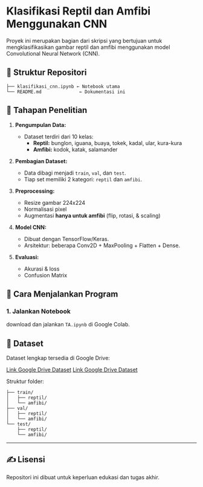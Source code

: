# Klasifikasi Reptil dan Amfibi Menggunakan CNN

Proyek ini merupakan bagian dari skripsi yang bertujuan untuk mengklasifikasikan gambar reptil dan amfibi menggunakan model Convolutional Neural Network (CNN).

## 📂 Struktur Repositori

```
├── klasifikasi_cnn.ipynb ← Notebook utama
└── README.md              ← Dokumentasi ini
```

## 📌 Tahapan Penelitian

1. **Pengumpulan Data:**
   - Dataset terdiri dari 10 kelas:
     - **Reptil:** bunglon, iguana, buaya, tokek, kadal, ular, kura-kura
     - **Amfibi:** kodok, katak, salamander

2. **Pembagian Dataset:**
   - Data dibagi menjadi `train`, `val`, dan `test`.
   - Tiap set memiliki 2 kategori: `reptil` dan `amfibi`.

3. **Preprocessing:**
   - Resize gambar 224x224
   - Normalisasi pixel
   - Augmentasi **hanya untuk amfibi** (flip, rotasi, & scaling)

4. **Model CNN:**
   - Dibuat dengan TensorFlow/Keras.
   - Arsitektur: beberapa Conv2D + MaxPooling + Flatten + Dense.

5. **Evaluasi:**
   - Akurasi & loss
   - Confusion Matrix
   

## 🚀 Cara Menjalankan Program

### 1. Jalankan Notebook
download dan jalankan `TA.ipynb` di Google Colab.

## 📁 Dataset

Dataset lengkap tersedia di Google Drive:

[Link Google Drive Dataset](https://drive.google.com/drive/folders/1nWvslXXB3hvEI2qZeDzq-tB6Xal15J-q?usp=drive_link)
[Link Google Drive Dataset](https://drive.google.com/drive/folders/1jbI_CygNIB5ppGxt3Guiku52L5kudFJI?usp=sharing)

Struktur folder:
```
├── train/
│   ├── reptil/
│   └── amfibi/
├── val/
│   ├── reptil/
│   └── amfibi/
└── test/
    ├── reptil/
    └── amfibi/
```

---

## ✍️ Lisensi
Repositori ini dibuat untuk keperluan edukasi dan tugas akhir.
